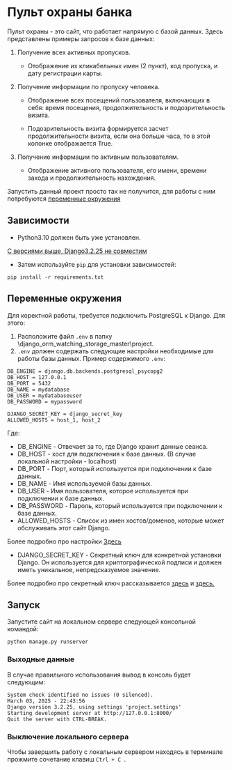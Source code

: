 # Пульт охраны банка

Пульт охраны - это сайт, что работает напрямую с базой данных. Здесь представлены примеры запросов к базе данных: 

1. Получение всех активных пропусков.

   - Отображение их кликабельных имен (2 пункт), код пропуска, и дату регистрации карты.
   
2. Получение информации по пропуску человека.

   - Отображение всех посещений пользователя, включающих в себя: время посещения, продолжительность и подозрительность визита.

   - Подозрительность визита формируется засчет продолжительности визита, если она больше часа, то в этой колонке отображается Truе.
   
3. Получение информации по активным пользователям.

   - Отображение активного пользователя, его имени, времени захода и продолжительность нахождения.

Запустить данный проект просто так не получится, для работы с ним потребуются [переменные окружения](https://github.com/Ou7ro/django_orm_watching_storage_master#Переменныеокружения)

## Зависимости

- Python3.10 должен быть уже установлен. 

[С версиями выше, Django3.2.25 не совместим](https://docs.djangoproject.com/en/4.0/faq/install/#what-python-version-can-i-use-with-django)

- Затем используйте `pip` для установки зависимостей:

```
pip install -r requirements.txt
```

## Переменные окружения

Для коректной работы, требуется подключить PostgreSQL к Django. Для этого:

1. Расположите файл `.env` в папку \django_orm_watching_storage_master\project.
2. `.env` должен содержать следующие настройки необходимые для работы базы данных.
Пример содержимого `.env`:
```
DB_ENGINE = django.db.backends.postgresql_psycopg2 
DB_HOST = 127.0.0.1
DB_PORT = 5432
DB_NAME = mydatabase
DB_USER = mydatabaseuser
DB_PASSWORD = mypassword

DJANGO_SECRET_KEY = django_secret_key
ALLOWED_HOSTS = host_1, host_2
```
Где:

- DB_ENGINE - Отвечает за то, где Django хранит данные сеанса.
- DB_HOST - хост для подключения к базе данных. (В случае локальной настройки - localhost)
- DB_PORT - Порт, который используется при подключении к базе данных.
- DB_NAME - Имя используемой базы данных. 
- DB_USER - Имя пользователя, которое используется при подключении к базе данных.
- DB_PASSWORD - Пароль, который используется при подключении к базе данных.
- ALLOWED_HOSTS - Список из имен хостов/доменов, которые может обслуживать этот сайт Django.
  
Более подробно про настройки [Здесь](https://docs.djangoproject.com/en/5.1/ref/settings/#std-setting-HOST)

- DJANGO_SECRET_KEY - Секретный ключ для конкретной установки Django. Он используется для криптографической подписи и должен иметь уникальное, непредсказуемое значение.

Более подробно про секретный ключ рассказывается [здесь](https://blog.ovalerio.net/archives/995) и [здесь.](https://docs.djangoproject.com/en/dev/topics/signing/)

## Запуск

Запустите сайт на локальном сервере следующей консольной командой:
```
python manage.py runserver
```

### Выходные данные

В случае правильного использования вывод в консоль будет следующим:
```
System check identified no issues (0 silenced).
March 03, 2025 - 22:43:56
Django version 3.2.25, using settings 'project.settings'
Starting development server at http://127.0.0.1:8000/
Quit the server with CTRL-BREAK.
```

### Выключение локального сервера

Чтобы завершить работу с локальным сервером находясь в терминале прожмите сочетание клавиш ```Ctrl + C ```.

